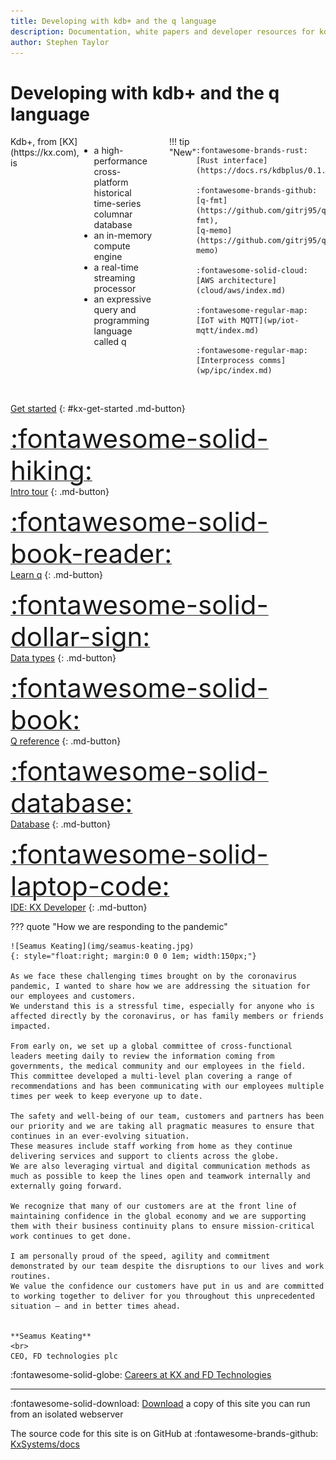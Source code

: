 ```yaml
---
title: Developing with kdb+ and the q language
description: Documentation, white papers and developer resources for kdb+ and the q programming language from KX
author: Stephen Taylor
---
```

# Developing with kdb+ and the q language

<!-- 
<div markdown="1" class="container"><div class="css-carousel">[![Kdb+ 4.0](img/carousel/kdb4.jpg){.css-img}](releases/ChangesIn4.0.md)[![KX Dashboards](img/carousel/dashboards-600.jpg){.css-img}](/dashboards/)[![AutoML](img/carousel/automl-600.png){.css-img}](ml/automl/index.md)[![AWS Lambda](img/carousel/lambda-600.jpg){.css-img}](cloud/aws-lambda/index.md)[![Parallelism](img/carousel/parallelism-600.jpg){.css-img}](kb/mt-primitives.md)[![Encryption](img/carousel/encryption-600.jpg){.css-img}](kb/dare.md)[![Optane](img/carousel/optane-memory-600.jpg){.css-img}](kb/optane.md)[![Interfaces](img/carousel/interfaces.png){.css-img}](interfaces/hdf5/index.md)[![Reading Room](img/carousel/reading.png){.css-img}](learn/reading/index.md)</div>
</div>

24 March 2021 | **Leverage the Microsecond Mindset in the Cloud** | 
[Register](https://firstderivatives.zoom.us/webinar/register/WN_f0Sc5dXIQK-__Gda9GXSUw?)
{: style="background-color:#FFC300;border-radius:7px;padding:.2em 1em;"}
 -->

<div style="display: flex"  flex-direction: row; flex-wrap: wrap; markdown="1">

<div style="display: inline-flex;" markdown="1">
Kdb+, from [KX](https://kx.com), is

-   a high-performance cross-platform historical time-series columnar database 
-   an in-memory compute engine
-   a real-time streaming processor
-   an expressive query and programming language called q
</div>

<style>#kx-whats-new p {white-space: nowrap}</style>
<div id="kx-whats-new" style="display: inline-flex; margin-left: 25px; width: 250px;" markdown="1">
!!! tip "New"

    :fontawesome-brands-rust: [Rust interface](https://docs.rs/kdbplus/0.1.4/kdbplus/)

    :fontawesome-brands-github: [q-fmt](https://github.com/gitrj95/q-fmt),
    [q-memo](https://github.com/gitrj95/q-memo)

    :fontawesome-solid-cloud: [AWS architecture](cloud/aws/index.md)

    :fontawesome-regular-map: [IoT with MQTT](wp/iot-mqtt/index.md)

    :fontawesome-regular-map: [Interprocess comms](wp/ipc/index.md)

</div>

</div>

<div style="clear: both">&nbsp;</div>

<div id="kx-home-page-grid" markdown="1">

<style>#kx-get-started a {color: white}</style>
[Get started](learn/install.md)
{: #kx-get-started .md-button}

[<span style="font-size: 3em">:fontawesome-solid-hiking:</span><br/>
Intro tour](learn/tour/index.md "A one-page rapid tour of the q language")
{: .md-button}

[<span style="font-size: 3em">:fontawesome-solid-book-reader:</span><br/>
Learn q](learn/index.md)
{: .md-button}

[<span style="font-size: 3em">:fontawesome-solid-dollar-sign:</span><br/>
Data types](basics/datatypes.md "Datatypes in kdb+")
{: .md-button}

[<span style="font-size: 3em">:fontawesome-solid-book:</span><br/>
Q reference](ref/index.md "Reference card for the q language")
{: .md-button}

[<span style="font-size: 3em">:fontawesome-solid-database:</span><br/>
Database](database/index.md "Roughly speaking, kdb+ is what happens when q tables are persisted and then mapped back into memory for operations.")
{: .md-button}

[<span style="font-size: 3em">:fontawesome-solid-laptop-code:</span><br/>
IDE: KX Developer](/developer/ "Download and install the free IDE, KX Developer")
{: .md-button}

</div>


??? quote "How we are responding to the pandemic"

    ![Seamus Keating](img/seamus-keating.jpg)
    {: style="float:right; margin:0 0 0 1em; width:150px;"}

    As we face these challenging times brought on by the coronavirus pandemic, I wanted to share how we are addressing the situation for our employees and customers.
    We understand this is a stressful time, especially for anyone who is affected directly by the coronavirus, or has family members or friends impacted.

    From early on, we set up a global committee of cross-functional leaders meeting daily to review the information coming from governments, the medical community and our employees in the field.
    This committee developed a multi-level plan covering a range of recommendations and has been communicating with our employees multiple times per week to keep everyone up to date.

    The safety and well-being of our team, customers and partners has been our priority and we are taking all pragmatic measures to ensure that continues in an ever-evolving situation.
    These measures include staff working from home as they continue delivering services and support to clients across the globe.
    We are also leveraging virtual and digital communication methods as much as possible to keep the lines open and teamwork internally and externally going forward.

    We recognize that many of our customers are at the front line of maintaining confidence in the global economy and we are supporting them with their business continuity plans to ensure mission-critical work continues to get done.

    I am personally proud of the speed, agility and commitment demonstrated by our team despite the disruptions to our lives and work routines.
    We value the confidence our customers have put in us and are committed to working together to deliver for you throughout this unprecedented situation – and in better times ahead.


    **Seamus Keating**
    <br>
    CEO, FD technologies plc

:fontawesome-solid-globe:
[Careers at KX and FD Technologies](http://www.firstderivatives.com/careers/)

---
:fontawesome-solid-download:
[Download](https://code.kx.com/download/q.zip "60MB") a copy of this site you can run from an isolated webserver

The source code for this site is on GitHub at
:fontawesome-brands-github:
[KxSystems/docs](https://github.com/kxsystems/docs/)

